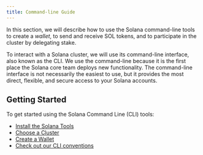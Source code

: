 ```yaml
---
title: Command-line Guide
---
```


In this section, we will describe how to use the Solana command-line tools to
create a _wallet_, to send and receive SOL tokens, and to participate in
the cluster by delegating stake.

To interact with a Solana cluster, we will use its command-line interface, also
known as the CLI. We use the command-line because it is the first place the
Solana core team deploys new functionality. The command-line interface is not
necessarily the easiest to use, but it provides the most direct, flexible, and
secure access to your Solana accounts.


## Getting Started

To get started using the Solana Command Line (CLI) tools:

- [Install the Solana Tools](cli/install-solana-cli-tools.md)
- [Choose a Cluster](cli/choose-a-cluster.md)
- [Create a Wallet](wallet-guide/cli.md)
- [Check out our CLI conventions](cli/conventions.md)
